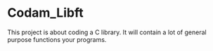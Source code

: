 # Codam_Libft
This project is about coding a C library. It will contain a lot of general purpose functions your programs.
